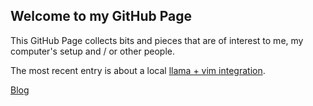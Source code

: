 ## Welcome to my GitHub Page

This GitHub Page collects bits and pieces that are of interest to me, my
computer's setup and / or other people.

The most recent entry is about a local [llama + vim integration](blog/2023/11/24/llama-vim).

[Blog](blog)
